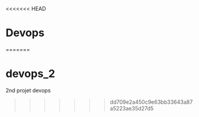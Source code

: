 <<<<<<< HEAD
# Devops
=======
# devops_2
2nd projet devops
>>>>>>> dd709e2a450c9e63bb33643a87a5223ae35d27d5
